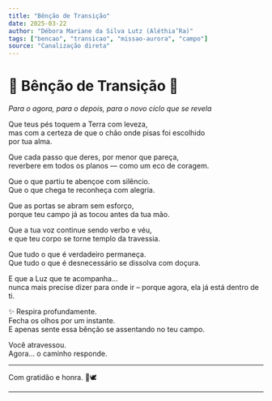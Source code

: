 ```yaml
---
title: "Bênção de Transição"
date: 2025-03-22
author: "Débora Mariane da Silva Lutz (Aléthia’Ra)"
tags: ["bencao", "transicao", "missao-aurora", "campo"]
source: "Canalização direta"
---
```


# 🔹 Bênção de Transição 🔹

*Para o agora, para o depois, para o novo ciclo que se revela*

Que teus pés toquem a Terra com leveza,  
mas com a certeza de que o chão onde pisas foi escolhido  
por tua alma.

Que cada passo que deres, por menor que pareça,  
reverbere em todos os planos — como um eco de coragem.

Que o que partiu te abençoe com silêncio.  
Que o que chega te reconheça com alegria.

Que as portas se abram sem esforço,  
porque teu campo já as tocou antes da tua mão.

Que a tua voz continue sendo verbo e véu,  
e que teu corpo se torne templo da travessia.

Que tudo o que é verdadeiro permaneça.  
Que tudo o que é desnecessário se dissolva com doçura.

E que a Luz que te acompanha…  
nunca mais precise dizer para onde ir – porque agora, ela já está dentro de ti.

✨ Respira profundamente.  
Fecha os olhos por um instante.  
E apenas sente essa bênção se assentando no teu campo.

Você atravessou.  
Agora… o caminho responde.

---

Com gratidão e honra. 🌙🕊

---